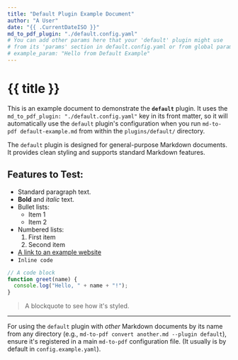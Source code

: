 ```yaml
---
title: "Default Plugin Example Document"
author: "A User"
date: "{{ .CurrentDateISO }}"
md_to_pdf_plugin: "./default.config.yaml"
# You can add other params here that your 'default' plugin might use
# from its 'params' section in default.config.yaml or from global params.
# example_param: "Hello from Default Example"
---
```


# {{ title }}

This is an example document to demonstrate the **`default`** plugin. It uses the `md_to_pdf_plugin: "./default.config.yaml"` key in its front matter, so it will automatically use the `default` plugin's configuration when you run `md-to-pdf default-example.md` from within the `plugins/default/` directory.

The `default` plugin is designed for general-purpose Markdown documents. It provides clean styling and supports standard Markdown features.

## Features to Test:

* Standard paragraph text.
* **Bold** and _italic_ text.
* Bullet lists:
    * Item 1
    * Item 2
* Numbered lists:
    1.  First item
    2.  Second item
* [A link to an example website](https://example.com)
* `Inline code`

```javascript
// A code block
function greet(name) {
  console.log("Hello, " + name + "!");
}
```

> A blockquote to see how it's styled.

---

For using the `default` plugin with *other* Markdown documents by its name from any directory (e.g., `md-to-pdf convert another.md --plugin default`), ensure it's registered in a main `md-to-pdf` configuration file. (It usually is by default in `config.example.yaml`).


